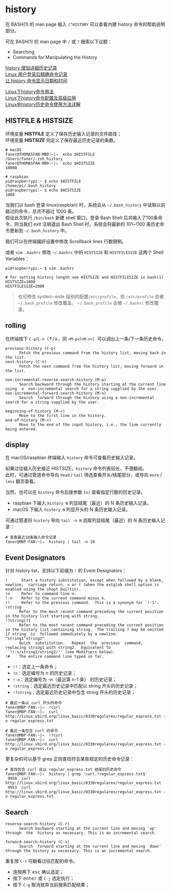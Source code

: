 # history
在 BASH(1) 的 man page 输入 `/^HISTORY` 可以查看内建 history 命令的帮助说明部分。

可在 BASH(1) 的 man page 中 `/` 或 `?` 搜索以下议题：

- Searching  
- Commands for Manipulating the History   

[history 增加详细历史记录](http://www.cnblogs.com/jjzd/p/5798603.html)  
[Linux 用户登录后精确命令记录](http://blog.csdn.net/lixiaohuiok111/article/details/34428161)  
[让 history 命令显示日期和时间](http://ju.outofmemory.cn/entry/340737)  

[Linux下history命令用法](http://blog.sina.com.cn/s/blog_5caa94a00100gyls.html)  
[Linux下history命令配置及高级应用](http://blog.itpub.net/29306197/viewspace-1062708/)  
[Linux中history历史命令使用方法详解](http://os.51cto.com/art/201205/335040.htm)  

## HISTFILE & HISTSIZE
环境变量 **HISTFILE** 定义了保存历史输入记录的文件路径；  
环境变量 **HISTSIZE** 则定义了保存最近历史记录的条数。  

```Shell
# macOS
faner@THOMASFAN-MB0:~|⇒  echo $HISTFILE
/Users/faner/.zsh_history
faner@THOMASFAN-MB0:~|⇒  echo $HISTSIZE
10000
```

```Shell
# raspbian
pi@raspberrypi:~ $ echo $HISTFILE
/home/pi/.bash_history
pi@raspberrypi:~ $ echo $HISTSIZE
1000
```

当我们以 bash 登录 linux(raspbian) 时，系统会从 `~/.bash_history` 中读取以前敲过的命令，总共不超过 1000 条。  
假设此次执行 `/bin/bash` 新建 shell 窗口，登录 Bash Shell 后共输入了100条命令，则当我们 exit 注销退出 Bash Shell 时，系统会将最新的 101~1100 条历史命令更新到 `~/.bash_history` 中。

我们可以在终端偏好设置中修改 Scrollback lines 行数限制。

或者 `vim .bashrc` 修改 `~/.bashrc` 中的 `HISTSIZE` 和 `HISTFILESIZE` 这两个 Shell Variables：

```Shell
pi@raspberrypi:~ $ vim .bashrc

# for setting history length see HISTSIZE and HISTFILESIZE in bash(1)
HISTSIZE=1000
HISTFILESIZE=2000
```

> 也可修改 system-wide 级别的配置`/etc/profile`，但 `/etc/profile` 会被 `~/.bash_profile` 修改覆盖， `~/.bash_profile` 会被 `~/.bashrc` 修改覆盖。  

## rolling
在终端按下 `C-p`/`C-n`（↑/↓，同 `<M-p>`/`<M-n>`）可以调出上一条/下一条历史命令。

```Shell
previous-history (C-p)
      Fetch the previous command from the history list, moving back in the list.
next-history (C-n)
      Fetch the next command from the history list, moving forward in the list.

non-incremental-reverse-search-history (M-p)
      Search backward through the history starting at the current line using  a  non-incremental search for a string supplied by the user.
non-incremental-forward-search-history (M-n)
      Search  forward through the history using a non-incremental search for a string supplied by the user.

beginning-of-history (M-<)
      Move to the first line in the history.
end-of-history (M->)
      Move to the end of the input history, i.e., the line currently being entered.
```

## display
在 macOS/raspbian 终端输入 `history` 命令可查看历史输入记录。

如果过往输入历史接近 HISTSIZE，`history` 命令列表较长，不便翻阅。  
此时，可通过管道命令导向 `head` / `tail` 筛选查看开头/结尾部分，或导向 `more` / `less` 翻页查看。  

当然，也可以在 `history` 命令后接参数 `[n]` 查看指定行数的历史记录。

- raspbian 下输入 `history N` 列显结尾（最近）的 N 条历史输入记录。  
- macOS 下输入 `history N` 列显开头的 N 条历史输入记录。

可通过管道将 `history` 导向 `tail -n N` 选取列显结尾（最近）的 N 条历史输入记录：

```shell
# 查看最近10条输入命令记录
faner@MBP-FAN:~|⇒  history | tail -n 10
```

## Event Designators
针对 history list，支持以下前缀为 `!` 的 Event Designators：

```Shell
!      Start a history substitution, except when followed by a blank,  newline,  carriage return, = or ( (when the extglob shell option is enabled using the shopt builtin).
!n     Refer to command line n.
!-n    Refer to the current command minus n.
!!     Refer to the previous command.  This is a synonym for `!-1'.
!string
      Refer to the most recent command preceding the current position in the history list starting with string.
!?string[?]
      Refer to the most recent command preceding the current position in the history list containing string.  The trailing ? may be omitted if string  is  followed immediately by a newline.
^string1^string2^
      Quick  substitution.   Repeat  the  previous  command,  replacing string1 with string2.  Equivalent to ``!!:s/string1/string2/'' (see Modifiers below).
!#    The entire command line typed so far.
```

- `!!`：选定上一条命令；  
- `!n`：选定编号为 n 的历史记录；  
- `!-n`：选定编号为 -n（最近第 n-1 条） 的历史记录；  
- `!string`：选定最近历史记录中匹配以 string 开头的历史记录；  
- `!?string`：选定最近历史记录中包含 string 开头的历史记录；  

```shell
# 最近一条以 curl 开头的命令
faner@MBP-FAN:~|⇒  !curl
faner@MBP-FAN:~|⇒  curl http://linux.vbird.org/linux_basic/0330regularex/regular_express.txt -o regular_express.txt

# 最近一条包含 curl 的命令
faner@MBP-FAN:~|⇒  !?curl
faner@MBP-FAN:~|⇒  curl http://linux.vbird.org/linux_basic/0330regularex/regular_express.txt -o regular_express.txt
```

更复杂的可以基于 grep 正则查找符合某些规定的历史命令记录：

```shell
# 查找包含 curl 且以 regular_express.txt 结尾的历史命令
faner@MBP-FAN:~|⇒  history | grep 'curl.*regular_express.txt$' 
 9950  curl http://linux.vbird.org/linux_basic/0330regularex/regular_express.txt
 9953  curl http://linux.vbird.org/linux_basic/0330regularex/regular_express.txt -o regular_express.txt
```

## Search

```Shell
reverse-search-history (C-r)
      Search backward starting at the current line and moving `up' through  the  history as necessary. This is an incremental search.

forward-search-history (C-s)
      Search  forward starting at the current line and moving `down' through the history as necessary. This is an incremental search.
```

重复按 `C-r` 可翻看过往匹配的命令。

- 连按两下 <kbd>esc</kbd> 确认选定；  
- 按下 <kbd>enter</kbd> 或 `C-j` 选定执行；  
- 按下 `C-g` 取消放弃当前搜索匹配结果；  
